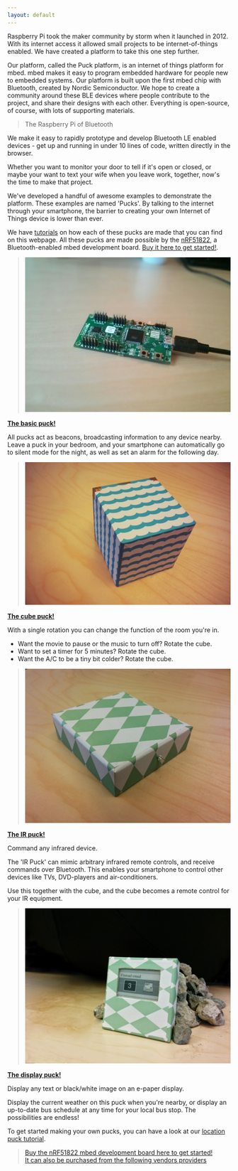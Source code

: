 ```yaml
---
layout: default
---
```


Raspberry Pi took the maker community by storm when it launched in 2012.
With its internet access it allowed small projects to be internet-of-things enabled.
We have created a platform to take this one step further.

Our platform, called the Puck platform, is an internet of things platform for mbed.
mbed makes it easy to program embedded hardware for people new to embedded systems.
Our platform is built upon the first mbed chip with Bluetooth, created by Nordic Semiconductor.
We hope to create a community around these BLE devices where people contribute to the project, and share their designs with each other. Everything is open-source, of course, with lots of supporting materials.

> The Raspberry Pi of Bluetooth

We make it easy to rapidly prototype and develop Bluetooth LE enabled devices - get up and running in under 10 lines of code, written directly in the browser.


Whether you want to monitor your door to tell if it's open or closed, or maybe your want to text your wife when you leave work, together, now's the time to make that project.

We've developed a handful of awesome examples to demonstrate the platform. These examples are named 'Pucks'.
By talking to the internet through your smartphone, the barrier to creating your own Internet of Things device is lower than ever.

We have [tutorials](tutorials.html) on how each of these pucks are made that you can find on this webpage.
All these pucks are made possible by the [nRF51822](http://www.semiconductorstore.com/cart/pc/viewPrd.asp?idproduct=49226), a Bluetooth-enabled mbed development board. [Buy it here to get started!](http://www.semiconductorstore.com/cart/pc/viewPrd.asp?idproduct=49226).


> ![](images/IMG_20140729_142743.jpg)

**[The basic puck!](tutorials/location.html)**

All pucks act as beacons, broadcasting information to any device nearby. Leave a puck in your bedroom, and your smartphone can automatically go to silent mode for the night, as well as set an alarm for the following day.

> ![](images/cube.jpg)

**[The cube puck!](tutorials/cube.html)**

With a single rotation you can change the function of the room you're in.

- Want the movie to pause or the music to turn off? Rotate the cube.
- Want to set a timer for 5 minutes? Rotate the cube.
- Want the A/C to be a tiny bit colder? Rotate the cube.

> ![](images/IR-nofilter.jpg)

**[The IR puck!](tutorials/ir.html)**

Command any infrared device.

The 'IR Puck' can mimic arbitrary infrared remote controls, and receive commands over Bluetooth. This enables your smartphone to control other devices like TVs, DVD-players and air-conditioners.

Use this together with the cube, and the cube becomes a remote control for your IR equipment.

> ![](images/displaypuck.png)

**[The display puck!](tutorials/display.html)**

Display any text or black/white image on an e-paper display.

Display the current weather on this puck when you're nearby, or display an up-to-date bus schedule at any time for your local bus stop. The possibilities are endless!

To get started making your own pucks, you can have a look at our [location puck tutorial](tutorials/location.html).


> [Buy the nRF51822 mbed development board here to get started!](http://www.digikey.com/product-search/en?vendor=0&keywords=nRF51822-mKIT) <br>
> [It can also be purchased from the following vendors providers](https://www.nordicsemi.com/eng/Products/Bluetooth-R-low-energy/nRF51822-mKIT)
